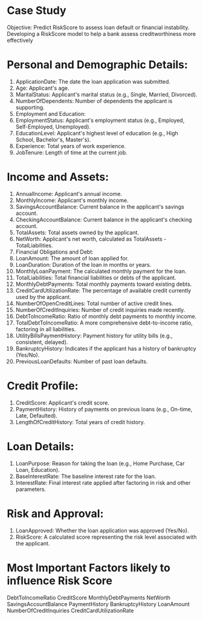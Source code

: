 # Case Study
Objective: Predict RiskScore to assess loan default or financial instability. Developing a RiskScore model to help a bank assess creditworthiness more effectively

# Personal and Demographic Details:
1. ApplicationDate: The date the loan application was submitted.
2. Age: Applicant's age.
3. MaritalStatus: Applicant's marital status (e.g., Single, Married, Divorced).
4. NumberOfDependents: Number of dependents the applicant is supporting.
5. Employment and Education:
6. EmploymentStatus: Applicant's employment status (e.g., Employed, Self-Employed, Unemployed).
7. EducationLevel: Applicant's highest level of education (e.g., High School, Bachelor's, Master's).
8. Experience: Total years of work experience.
9. JobTenure: Length of time at the current job.
# Income and Assets:
1. AnnualIncome: Applicant's annual income.
2. MonthlyIncome: Applicant's monthly income.
3. SavingsAccountBalance: Current balance in the applicant's savings account.
4. CheckingAccountBalance: Current balance in the applicant's checking account.
5. TotalAssets: Total assets owned by the applicant.
6. NetWorth: Applicant's net worth, calculated as TotalAssets - TotalLiabilities.
7. Financial Obligations and Debt:
8. LoanAmount: The amount of loan applied for.
9. LoanDuration: Duration of the loan in months or years.
10. MonthlyLoanPayment: The calculated monthly payment for the loan.
11. TotalLiabilities: Total financial liabilities or debts of the applicant.
12. MonthlyDebtPayments: Total monthly payments toward existing debts.
13. CreditCardUtilizationRate: The percentage of available credit currently used by the applicant.
14. NumberOfOpenCreditLines: Total number of active credit lines.
15. NumberOfCreditInquiries: Number of credit inquiries made recently.
16. DebtToIncomeRatio: Ratio of monthly debt payments to monthly income.
17. TotalDebtToIncomeRatio: A more comprehensive debt-to-income ratio, factoring in all liabilities.
18. UtilityBillsPaymentHistory: Payment history for utility bills (e.g., consistent, delayed).
19. BankruptcyHistory: Indicates if the applicant has a history of bankruptcy (Yes/No).
20. PreviousLoanDefaults: Number of past loan defaults.
# Credit Profile:
1. CreditScore: Applicant's credit score.
2. PaymentHistory: History of payments on previous loans (e.g., On-time, Late, Defaulted).
3. LengthOfCreditHistory: Total years of credit history.
# Loan Details:
1. LoanPurpose: Reason for taking the loan (e.g., Home Purchase, Car Loan, Education).
2. BaseInterestRate: The baseline interest rate for the loan.
3. InterestRate: Final interest rate applied after factoring in risk and other parameters.
# Risk and Approval:
1. LoanApproved: Whether the loan application was approved (Yes/No).
2. RiskScore: A calculated score representing the risk level associated with the applicant.


# Most Important Factors likely to influence Risk Score
DebtToIncomeRatio
CreditScore
MonthlyDebtPayments
NetWorth
SavingsAccountBalance
PaymentHistory
BankruptcyHistory
LoanAmount
NumberOfCreditInquiries
CreditCardUtilizationRate
